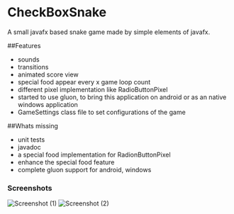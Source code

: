 # CheckBoxSnake

A small javafx based snake game made by simple elements of javafx.

##Features

- sounds
- transitions
- animated score view
- special food appear every x game loop count
- different pixel implementation like RadioButtonPixel
- started to use gluon, to bring this application on android or as an native windows application
- GameSettings class file to set configurations of the game

##Whats missing

- unit tests
- javadoc
- a special food implementation for RadionButtonPixel
- enhance the special food feature
- complete gluon support for android, windows

### Screenshots
![Screenshot (1)](https://i.ibb.co/7pnfbxy/checkboxsnake1.png)
![Screenshot (2)](https://i.ibb.co/P5x7WwQ/checkboxsnake2.png)